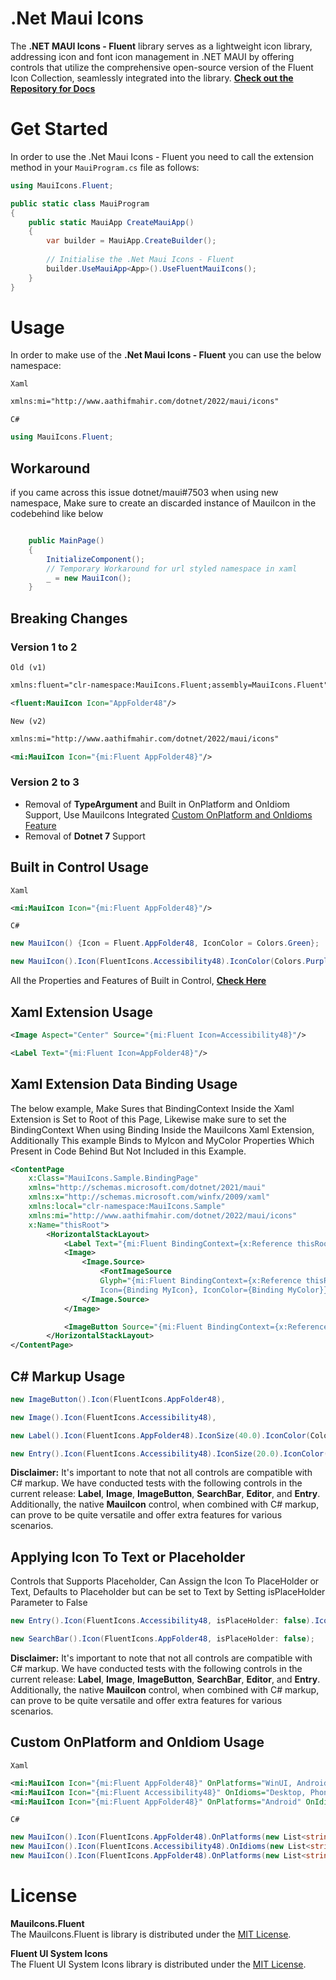 # .Net Maui Icons

The **.NET MAUI Icons - Fluent** library serves as a lightweight icon library, addressing icon and font icon management in .NET MAUI by offering controls that utilize the comprehensive open-source version of the Fluent Icon Collection, seamlessly integrated into the library.
**[Check out the Repository for Docs](https://github.com/AathifMahir/MauiIcons)**

# Get Started
In order to use the .Net Maui Icons - Fluent you need to call the extension method in your `MauiProgram.cs` file as follows:

```csharp
using MauiIcons.Fluent;

public static class MauiProgram
{
	public static MauiApp CreateMauiApp()
	{
		var builder = MauiApp.CreateBuilder();
		
		// Initialise the .Net Maui Icons - Fluent
		builder.UseMauiApp<App>().UseFluentMauiIcons();
	}
}
```

# Usage


In order to make use of the **.Net Maui Icons - Fluent** you can use the below namespace:

`Xaml`

```xml
xmlns:mi="http://www.aathifmahir.com/dotnet/2022/maui/icons"
```

`C#`
```csharp
using MauiIcons.Fluent;
```

## Workaround

if you came across this issue dotnet/maui#7503 when using new namespace, Make sure to create an discarded instance of MauiIcon in the codebehind like below

```csharp

    public MainPage()
    {
        InitializeComponent();
        // Temporary Workaround for url styled namespace in xaml
        _ = new MauiIcon();
    }

```

## Breaking Changes

### Version 1 to 2

`Old (v1)`

```xml
xmlns:fluent="clr-namespace:MauiIcons.Fluent;assembly=MauiIcons.Fluent"

<fluent:MauiIcon Icon="AppFolder48"/>
```

`New (v2)`

```xml
xmlns:mi="http://www.aathifmahir.com/dotnet/2022/maui/icons"

<mi:MauiIcon Icon="{mi:Fluent AppFolder48}"/>
```

### Version 2 to 3

  - Removal of **TypeArgument** and Built in OnPlatform and OnIdiom Support, Use MauiIcons Integrated [Custom OnPlatform and OnIdioms Feature](#custom-onplatform-and-onidiom-usage)
  - Removal of **Dotnet 7** Support


## Built in Control Usage

`Xaml`
```xml
<mi:MauiIcon Icon="{mi:Fluent AppFolder48}"/>
```
`C#`
```csharp
new MauiIcon() {Icon = Fluent.AppFolder48, IconColor = Colors.Green};

new MauiIcon().Icon(FluentIcons.Accessibility48).IconColor(Colors.Purple);
```

All the Properties and Features of Built in Control, **[Check Here](https://github.com/AathifMahir/MauiIcons)**


## Xaml Extension Usage
```xml
<Image Aspect="Center" Source="{mi:Fluent Icon=Accessibility48}"/>

<Label Text="{mi:Fluent Icon=AppFolder48}"/>
```

## Xaml Extension Data Binding Usage

The below example, Make Sures that BindingContext Inside the Xaml Extension is Set to Root of this Page, Likewise make sure to set the BindingContext When using Binding Inside the MauiIcons Xaml Extension, Additionally This example Binds to MyIcon and MyColor Properties Which Present in Code Behind But Not Included in this Example.
```xml
<ContentPage
    x:Class="MauiIcons.Sample.BindingPage"
    xmlns="http://schemas.microsoft.com/dotnet/2021/maui"
    xmlns:x="http://schemas.microsoft.com/winfx/2009/xaml"
    xmlns:local="clr-namespace:MauiIcons.Sample"
    xmlns:mi="http://www.aathifmahir.com/dotnet/2022/maui/icons"
    x:Name="thisRoot">
        <HorizontalStackLayout>
            <Label Text="{mi:Fluent BindingContext={x:Reference thisRoot}, Icon={Binding MyIcon}, IconColor={Binding MyColor}}" />
            <Image>
                <Image.Source>
                    <FontImageSource 
                    Glyph="{mi:Fluent BindingContext={x:Reference thisRoot}, 
                    Icon={Binding MyIcon}, IconColor={Binding MyColor}}" />
                </Image.Source>
            </Image>

            <ImageButton Source="{mi:Fluent BindingContext={x:Reference thisRoot}, Icon={Binding MyIcon}, IconColor={Binding MyColor}" />
        </HorizontalStackLayout>
</ContentPage>
```

## C# Markup Usage

```csharp
new ImageButton().Icon(FluentIcons.AppFolder48),

new Image().Icon(FluentIcons.Accessibility48),

new Label().Icon(FluentIcons.AppFolder48).IconSize(40.0).IconColor(Colors.Red),

new Entry().Icon(FluentIcons.Accessibility48).IconSize(20.0).IconColor(Colors.Aqua),
```

**Disclaimer:** It's important to note that not all controls are compatible with C# markup. We have conducted tests with the following controls in the current release: **Label**, **Image**, **ImageButton**, **SearchBar**, **Editor**, and **Entry**. Additionally, the native **MauiIcon** control, when combined with C# markup, can prove to be quite versatile and offer extra features for various scenarios.

## Applying Icon To Text or Placeholder
Controls that Supports Placeholder, Can Assign the Icon To PlaceHolder or Text, 
Defaults to Placeholder but can be set to Text by Setting isPlaceHolder Parameter to False

```csharp
new Entry().Icon(FluentIcons.Accessibility48, isPlaceHolder: false).IconSize(20.0).IconColor(Colors.Aqua);

new SearchBar().Icon(FluentIcons.AppFolder48, isPlaceHolder: false);
```

**Disclaimer:** It's important to note that not all controls are compatible with C# markup. We have conducted tests with the following controls in the current release: **Label**, **Image**, **ImageButton**, **SearchBar**, **Editor**, and **Entry**. Additionally, the native **MauiIcon** control, when combined with C# markup, can prove to be quite versatile and offer extra features for various scenarios.

## Custom OnPlatform and OnIdiom Usage
`Xaml`

```xml
<mi:MauiIcon Icon="{mi:Fluent AppFolder48}" OnPlatforms="WinUI, Android, MacCatalyst"/>
<mi:MauiIcon Icon="{mi:Fluent Accessibility48}" OnIdioms="Desktop, Phone, Tablet"/>
<mi:MauiIcon Icon="{mi:Fluent AppFolder48}" OnPlatforms="Android" OnIdioms="Phone"/>
```

`C#`
```csharp
new MauiIcon().Icon(FluentIcons.AppFolder48).OnPlatforms(new List<string>{"WinUI", "Android"});
new MauiIcon().Icon(FluentIcons.Accessibility48).OnIdioms(new List<string>{"Desktop", "Phone"});
new MauiIcon().Icon(FluentIcons.AppFolder48).OnPlatforms(new List<string>{"WinUI", "Android"}).OnIdioms(new List<string>{"Desktop", "Phone"});
```

# License

**MauiIcons.Fluent**  
The MauiIcons.Fluent is library is distributed under the [MIT License](https://github.com/AathifMahir/MauiIcons/blob/master/LICENSE).

**Fluent UI System Icons**   
The Fluent UI System Icons library is distributed under the [MIT License](https://github.com/microsoft/fluentui-system-icons/blob/main/LICENSE).

